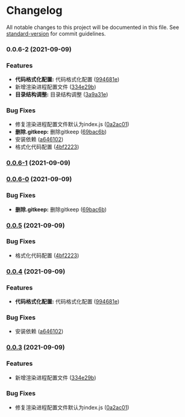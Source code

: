 # Changelog

All notable changes to this project will be documented in this file. See [standard-version](https://github.com/conventional-changelog/standard-version) for commit guidelines.

### 0.0.6-2 (2021-09-09)


### Features

* **代码格式化配置:** 代码格式化配置 ([994681e](https://ngit.fosung.com/fosung-framework/front/fosung-electron-template/commit/994681eba741de0e06b2d446331205bddb2077d9))
* 新增渲染进程配置文件 ([334e29b](https://ngit.fosung.com/fosung-framework/front/fosung-electron-template/commit/334e29bfe5e2241c4008243eb5fd444218534c10))
* **目录结构调整:** 目录结构调整 ([3a9a31e](https://ngit.fosung.com/fosung-framework/front/fosung-electron-template/commit/3a9a31efd4759e32870669524a1f507f725d6e59))


### Bug Fixes

* 修复渲染进程配置文件默认为index.js ([0a2ac01](https://ngit.fosung.com/fosung-framework/front/fosung-electron-template/commit/0a2ac01202c08456c3b180acf6fa9cc88cdaad7a))
* **删除.gitkeep:** 删除gitkeep ([69bac6b](https://ngit.fosung.com/fosung-framework/front/fosung-electron-template/commit/69bac6b90fda1fe8f5c1a88302020e78a33637ef))
* 安装依赖 ([a646102](https://ngit.fosung.com/fosung-framework/front/fosung-electron-template/commit/a64610276007880941ce7fc860e5941ecc992cda))
* 格式化代码配置 ([4bf2223](https://ngit.fosung.com/fosung-framework/front/fosung-electron-template/commit/4bf22236bd0f5afdcad6e58e2075ce68c27f0c34))

### [0.0.6-1](https://ngit.fosung.com/fosung-framework/front/fosung-electron-template/compare/v0.0.6-0...v0.0.6-1) (2021-09-09)

### [0.0.6-0](https://ngit.fosung.com/fosung-framework/front/fosung-electron-template/compare/v0.0.5...v0.0.6-0) (2021-09-09)


### Bug Fixes

* **删除.gitkeep:** 删除gitkeep ([69bac6b](https://ngit.fosung.com/fosung-framework/front/fosung-electron-template/commit/69bac6b90fda1fe8f5c1a88302020e78a33637ef))

### [0.0.5](https://ngit.fosung.com/fosung-framework/front/fosung-electron-template/compare/v0.0.4...v0.0.5) (2021-09-09)


### Bug Fixes

* 格式化代码配置 ([4bf2223](https://ngit.fosung.com/fosung-framework/front/fosung-electron-template/commit/4bf22236bd0f5afdcad6e58e2075ce68c27f0c34))

### [0.0.4](https://ngit.fosung.com/fosung-framework/front/fosung-electron-template/compare/v0.0.3...v0.0.4) (2021-09-09)


### Features

* **代码格式化配置:** 代码格式化配置 ([994681e](https://ngit.fosung.com/fosung-framework/front/fosung-electron-template/commit/994681eba741de0e06b2d446331205bddb2077d9))


### Bug Fixes

* 安装依赖 ([a646102](https://ngit.fosung.com/fosung-framework/front/fosung-electron-template/commit/a64610276007880941ce7fc860e5941ecc992cda))

### [0.0.3](https://ngit.fosung.com/fosung-framework/front/fosung-electron-template/compare/v0.0.2...v0.0.3) (2021-09-09)


### Features

* 新增渲染进程配置文件 ([334e29b](https://ngit.fosung.com/fosung-framework/front/fosung-electron-template/commit/334e29bfe5e2241c4008243eb5fd444218534c10))


### Bug Fixes

* 修复渲染进程配置文件默认为index.js ([0a2ac01](https://ngit.fosung.com/fosung-framework/front/fosung-electron-template/commit/0a2ac01202c08456c3b180acf6fa9cc88cdaad7a))
